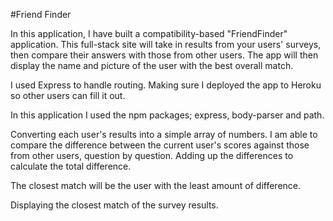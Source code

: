 #Friend Finder

In this application, I have built a compatibility-based "FriendFinder" application. This full-stack site will take in results from your users' surveys, then compare their answers with those from other users. The app will then display the name and picture of the user with the best overall match.

I used Express to handle routing. Making sure I deployed the app to Heroku so other users can fill it out.

In this application I used the npm packages; express, body-parser and path.

Converting each user's results into a simple array of numbers. I am able to compare the difference between the current user's scores against those from other users, question by question. Adding up the differences to calculate the total difference.

The closest match will be the user with the least amount of difference.

Displaying the closest match of the survey results.